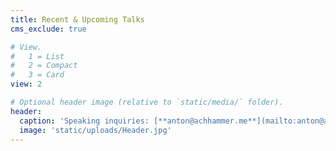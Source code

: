 ```yaml
---
title: Recent & Upcoming Talks
cms_exclude: true

# View.
#   1 = List
#   2 = Compact
#   3 = Card
view: 2

# Optional header image (relative to `static/media/` folder).
header:
  caption: 'Speaking inquiries: [**anton@achhammer.me**](mailto:anton@achhammer.me)'
  image: 'static/uploads/Header.jpg'
---
```

